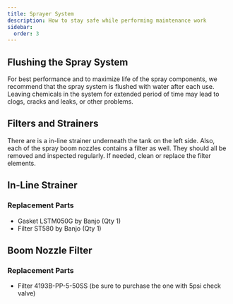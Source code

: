 ```yaml
---
title: Sprayer System
description: How to stay safe while performing maintenance work
sidebar:
  order: 3
---
```


## Flushing the Spray System

For best performance and to maximize life of the spray components, we recommend that the spray system is flushed with water after each use. Leaving chemicals in the system for extended period of time may lead to clogs, cracks and leaks, or other problems.

## Filters and Strainers

There are is a in-line strainer underneath the tank on the left side. Also, each of the spray boom nozzles contains a filter as well. They should all be removed and inspected regularly. If needed, clean or replace the filter elements.

## In-Line Strainer

### Replacement Parts

* Gasket LSTM050G by Banjo (Qty 1)
* Filter ST580 by Banjo (Qty 1)

## Boom Nozzle Filter

### Replacement Parts

* Filter 4193B-PP-5-50SS (be sure to purchase the one with 5psi check valve)